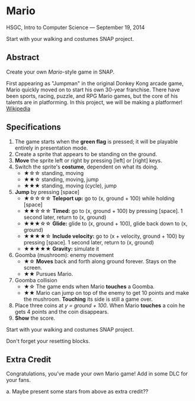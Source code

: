 # Mario

HSGC, Intro to Computer Science — September 19, 2014

Start with your walking and costumes SNAP project.

## Abstract

Create your own _Mario_-style game in SNAP.

First appearing as "Jumpman" in the original Donkey Kong arcade game, Mario quickly moved on to start his own 30-year franchise. There have been sports, racing, puzzle, and RPG Mario games, but the core of his talents are in platforming. In this project, we will be making a platformer! [Wikipedia][1]

## Specifications

1. The game starts when the **green flag** is pressed; it will be playable entirely in presentation mode.
2. Create a sprite that appears to be standing on the ground.
3. **Move** the sprite left or right by pressing [left] or [right] keys.
4. Switch the sprite's **costume**, dependent on what its doing.  
    * ★☆☆ standing, moving  
    * ★★☆ standing, moving, jump  
    * ★★★ standing, moving (cycle), jump
5. **Jump** by pressing [space]
    * ★☆☆☆☆ **Teleport up:** go to (x, ground + 100) while holding [space]
    * ★★☆☆☆ **Timed:** go to (x, ground + 100) by pressing [space]. 1 second later, return to (x, ground)
    * ★★★☆☆ **Glide:** glide to (x, ground + 100), glide back down to (x, ground)
    * ★★★★☆ **Include velocity:** go to (x + velocity, ground + 100) by pressing [space]. 1 second later, return to (x, ground)
    * ★★★★★ **Gravity:** simulate it
6. Goomba (mushroom): enemy movement
    * ★☆ **Moves** back and forth along ground forever. Stays on the screen.  
    * ★★ Pursues Mario.
7. Goomba collision
    * ★☆ The game ends when Mario **touches** a Goomba.
    * ★★ Mario can jump on top of the enemy to get 10 points and make the mushroom. **Touching** its side is still a game over.
8. Place three coins at _y = ground + 100_. When Mario **touches** a coin he gets 4 points and the coin disappears.
9. **Show** the score.

Start with your walking and costumes SNAP project.

Don't forget your resetting blocks.

## Extra Credit

Congratulations, you've made your own Mario game! Add in some DLC for your fans.

a. Maybe present some stars from above as extra credit??


[1]: http://en.wikipedia.org/wiki/Mario_(franchise)
